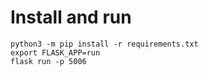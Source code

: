 # Install and run

```
python3 -m pip install -r requirements.txt
export FLASK_APP=run
flask run -p 5006
```
